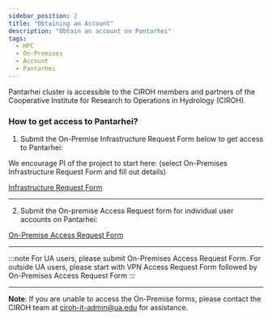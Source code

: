 ```yaml
---
sidebar_position: 2
title: "Obtaining an Account"
description: "Obtain an account on Pantarhei"
tags:
  - HPC
  - On-Premises
  - Account
  - Pantarhei
---
```


Pantarhei cluster is accessible to the CIROH members and partners of the Cooperative Institute for Research to Operations in Hydrology (CIROH).

### How to get access to Pantarhei?

1. Submit the On-Premise Infrastructure Request Form below to get access to Pantarhei:

We encourage PI of the project to start here: (select On-Premises Infrastructure Request Form and fill out details)

<a class="button button--active button--primary" href="../../access"> Infrastructure Request Form</a>

---

2. Submit the On-premise Access Request form for individual user accounts on Pantarhei:

<a class="button button--active button--primary" href="https://forms.office.com/Pages/ResponsePage.aspx?id=jnIAKtDwtECk6M5DPz-8p4IIpHdEnmhNgjOa9FjrwGtUMzdTOUpKVU5UWFNCU0ZQUlowS0cxV0xFRy4u"> On-Premise Access Request Form</a>

---

:::note
For UA users, please submit On-Premises Access Request Form. For outside UA users, please start with VPN Access Request Form followed by On-Premises Access Request Form
:::

---
 **Note**: If you are unable to access the On-Premise forms, please contact the CIROH team at ciroh-it-admin@ua.edu for assistance.
